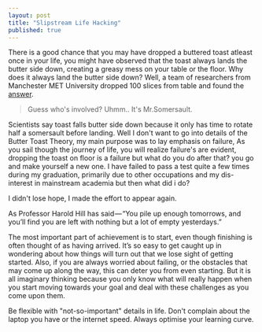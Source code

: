 ```yaml
---
layout: post
title: "Slipstream Life Hacking"
published: true
---
```


There is a good chance that you may have dropped a buttered toast atleast once in your life, you might have observed that the toast always lands the butter side down, creating a greasy mess on your table or the floor. Why does it always land the butter side down? 
Well, a team of researchers from Manchester MET University dropped 100 slices from table and found the [answer](http://www.dailymail.co.uk/sciencetech/article-2410532/Why-toast-falls-butter-Scientists-finally-uncover-reason--height-table.html).

> Guess who's involved? Uhmm.. 
It's Mr.Somersault.

Scientists say toast falls butter side down because it only has time to rotate half a somersault before landing. Well I don't want to go into details of the Butter Toast Theory, my main purpose was to lay emphasis on failure, As you sail though the journey of life, you will realize failure's are evident, dropping the toast on floor is a failure but what do you do after that? you go and make yourself a new one. 
I have failed to pass a test quite a few times during my graduation, primarily due to other occupations and my dis-interest in mainstream academia but then what did i do?

I didn't lose hope, I made the effort to appear again.

As Professor Harold Hill has said — “You pile up enough tomorrows, and you’ll find you are left with nothing but a lot of empty yesterdays.”

The most important part of achievement is to start, even though finishing is often thought of as having arrived. It’s so easy to get caught up in wondering about how things will turn out that we lose sight of getting started. Also, if you are always worried about failing, or the obstacles that may come up along the way, this can deter you from even starting. But it is all imaginary thinking because you only know what will really happen when you start moving towards your goal and deal with these challenges as you come upon them.

Be flexible with "not-so-important" details in life. Don't complain about the laptop you have or the internet speed. Always optimise your learning curve.
